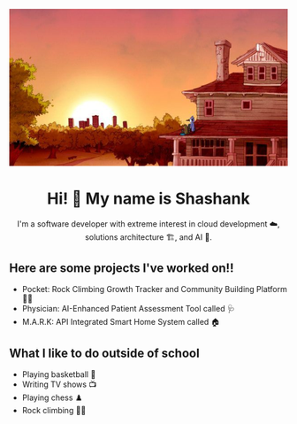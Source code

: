<!DOCTYPE html>
<html lang="en">
<head>
  <meta charset="UTF-8">
  <meta name="viewport" content="width=device-width, initial-scale=1.0">
</head>
<body>
  <p align="center">
    <img src="wallpaper.jpg" alt="Wallpaper">
  </p>

  <h1 align="center">Hi! 👋 My name is Shashank</h1>

  <p align="center">
    I'm a software developer with extreme interest in cloud development ☁️, solutions architecture 🏗️, and AI 🤖.
  </p>

  <h2>Here are some projects I've worked on!!</h2>
  <ul>
    <li>Pocket: Rock Climbing Growth Tracker and Community Building Platform 🧗‍♂️</li>
    <li>Physician: AI-Enhanced Patient Assessment Tool called 🩺</li>
    <li>M.A.R.K: API Integrated Smart Home System called 🏠</li>
  </ul>

  <h2>What I like to do outside of school</h2>
  <ul>
    <li>Playing basketball 🏀</li>
    <li>Writing TV shows 📺</li>
    <li>Playing chess ♟️</li>
    <li>Rock climbing 🧗‍♂️</li>
  </ul>
</body>
</html>
